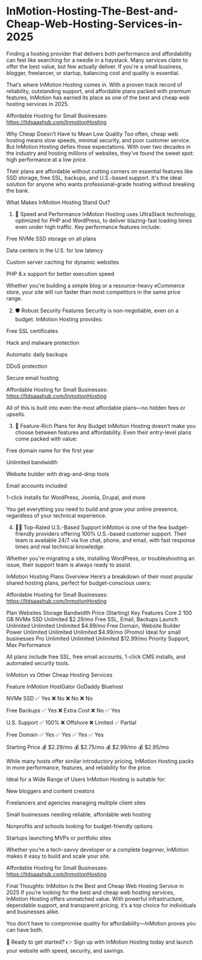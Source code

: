 # InMotion-Hosting-The-Best-and-Cheap-Web-Hosting-Services-in-2025


Finding a hosting provider that delivers both performance and affordability can feel like searching for a needle in a haystack. Many services claim to offer the best value, but few actually deliver. If you're a small business, blogger, freelancer, or startup, balancing cost and quality is essential.

That’s where InMotion Hosting comes in. With a proven track record of reliability, outstanding support, and affordable plans packed with premium features, InMotion has earned its place as one of the best and cheap web hosting services in 2025.

Affordable Hosting for Small Businesses:  https://ltdsaashub.com/InmotionHosting

Why Cheap Doesn’t Have to Mean Low Quality
Too often, cheap web hosting means slow speeds, minimal security, and poor customer service. But InMotion Hosting defies those expectations. With over two decades in the industry and hosting millions of websites, they’ve found the sweet spot: high performance at a low price.

Their plans are affordable without cutting corners on essential features like SSD storage, free SSL, backups, and U.S.-based support. It's the ideal solution for anyone who wants professional-grade hosting without breaking the bank.


What Makes InMotion Hosting Stand Out?
1. 🚀 Speed and Performance
InMotion Hosting uses UltraStack technology, optimized for PHP and WordPress, to deliver blazing-fast loading times even under high traffic. Key performance features include:

Free NVMe SSD storage on all plans

Data centers in the U.S. for low latency

Custom server caching for dynamic websites

PHP 8.x support for better execution speed

Whether you're building a simple blog or a resource-heavy eCommerce store, your site will run faster than most competitors in the same price range.

2. 🛡️ Robust Security Features
Security is non-negotiable, even on a budget. InMotion Hosting provides:

Free SSL certificates

Hack and malware protection

Automatic daily backups

DDoS protection

Secure email hosting

Affordable Hosting for Small Businesses:  https://ltdsaashub.com/InmotionHosting

All of this is built into even the most affordable plans—no hidden fees or upsells.

3. 💼 Feature-Rich Plans for Any Budget
InMotion Hosting doesn’t make you choose between features and affordability. Even their entry-level plans come packed with value:

Free domain name for the first year

Unlimited bandwidth

Website builder with drag-and-drop tools

Email accounts included

1-click installs for WordPress, Joomla, Drupal, and more

You get everything you need to build and grow your online presence, regardless of your technical experience.

4. 👨‍💻 Top-Rated U.S.-Based Support
InMotion is one of the few budget-friendly providers offering 100% U.S.-based customer support. Their team is available 24/7 via live chat, phone, and email, with fast response times and real technical knowledge.

Whether you're migrating a site, installing WordPress, or troubleshooting an issue, their support team is always ready to assist.

InMotion Hosting Plans Overview
Here’s a breakdown of their most popular shared hosting plans, perfect for budget-conscious users:

Affordable Hosting for Small Businesses:  https://ltdsaashub.com/InmotionHosting

Plan	Websites	Storage	Bandwidth	Price (Starting)	Key Features
Core	2	100 GB NVMe SSD	Unlimited	$2.29/mo	Free SSL, Email, Backups
Launch	Unlimited	Unlimited	Unlimited	$4.99/mo	Free Domain, Website Builder
Power	Unlimited	Unlimited	Unlimited	$4.99/mo (Promo)	Ideal for small businesses
Pro	Unlimited	Unlimited	Unlimited	$12.99/mo	Priority Support, Max Performance

All plans include free SSL, free email accounts, 1-click CMS installs, and automated security tools.

InMotion vs Other Cheap Hosting Services

Feature	InMotion	HostGator	GoDaddy	Bluehost

NVMe SSD	✅ Yes	❌ No	❌ No	❌ No

Free Backups	✅ Yes	❌ Extra Cost	❌ No	✅ Yes

U.S. Support	✅ 100%	❌ Offshore	❌ Limited	✅ Partial

Free Domain	✅ Yes	✅ Yes	✅ Yes	✅ Yes

Starting Price	💰 $2.29/mo	💰 $2.75/mo	💰 $2.99/mo	💰 $2.95/mo

While many hosts offer similar introductory pricing, InMotion Hosting packs in more performance, features, and reliability for the price.

Ideal for a Wide Range of Users
InMotion Hosting is suitable for:

New bloggers and content creators

Freelancers and agencies managing multiple client sites

Small businesses needing reliable, affordable web hosting

Nonprofits and schools looking for budget-friendly options

Startups launching MVPs or portfolio sites

Whether you’re a tech-savvy developer or a complete beginner, InMotion makes it easy to build and scale your site.

Affordable Hosting for Small Businesses:  https://ltdsaashub.com/InmotionHosting

Final Thoughts: InMotion Is the Best and Cheap Web Hosting Service in 2025
If you’re looking for the best and cheap web hosting services, InMotion Hosting offers unmatched value. With powerful infrastructure, dependable support, and transparent pricing, it’s a top choice for individuals and businesses alike.

You don’t have to compromise quality for affordability—InMotion proves you can have both.

🔗 Ready to get started?
👉 Sign up with InMotion Hosting today and launch your website with speed, security, and savings.

